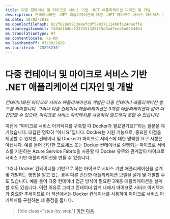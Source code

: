 ```yaml
---
title: 다중 컨테이너 및 마이크로 서비스 기반 .NET 애플리케이션 디자인 및 개발
description: 컨테이너화된 .NET 애플리케이션에 대한 .NET 마이크로 서비스 아키텍처 | 다중 컨테이너 및 마이크로 서비스 기반 .NET 애플리케이션 디자인 및 개발을 위한 외부 아키텍처 이해
ms.date: 10/02/2018
ms.openlocfilehash: 8c2f828e9913a0efcdf580371124b0f624daeffe
ms.sourcegitcommit: f20dd18dbcf2275513281f5d9ad7ece6a62644b4
ms.translationtype: HT
ms.contentlocale: ko-KR
ms.lasthandoff: 07/30/2019
ms.locfileid: "70295230"
---
```

# <a name="designing-and-developing-multi-container-and-microservice-based-net-applications"></a>다중 컨테이너 및 마이크로 서비스 기반 .NET 애플리케이션 디자인 및 개발

*컨테이너화된 마이크로 서비스 애플리케이션의 개발은 다중 컨테이너 애플리케이션 빌드를 의미합니다. 그러나 다중 컨테이너 애플리케이션은 3계층 애플리케이션과 같이 더 간단할 수 있으며, 마이크로 서비스 아키텍처를 사용하여 빌드하지 못할 수 있습니다.*

이전에 “마이크로 서비스 아키텍처를 구축할 때 Docker가 필요한가요?”라는 질문을 제기했습니다. 대답은 명확히 “아니요”입니다. Docker는 지원 기능으로, 중요한 이점을 제공할 수 있지만, 컨테이너 및 Docker가 마이크로 서비스에 대한 명백한 요구 사항은 아닙니다. 예를 들어 간단한 프로세스 또는 Docker 컨테이너로 실행되는 마이크로 서비스를 지원하는 Azure Service Fabric을 사용할 때 Docker 유무와 관계없이 마이크로 서비스 기반 애플리케이션을 만들 수 있습니다.

그러나 Docker 컨테이너를 기반으로 하는 마이크로 서비스 기반 애플리케이션을 설계 및 개발하는 방법을 알고 있는 경우 다른 간단한 애플리케이션 모델을 설계 및 개발할 수도 있습니다. 예를 들어 다중 컨테이너 접근 방식이 필요한 3계층 애플리케이션을 설계할 수도 있습니다. 이런 이유로 그리고 컨테이너 업계 내에서 마이크로 서비스 아키텍처가 중요한 추세이므로 이 섹션에서는 Docker 컨테이너를 사용하여 마이크로 서비스 아키텍처를 구현하는 데 중점을 둡니다.

>[!div class="step-by-step"]
>[이전](../docker-application-development-process/docker-app-development-workflow.md)
>[다음](microservice-application-design.md)
